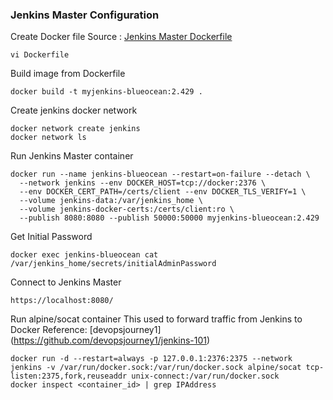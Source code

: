 ### Jenkins Master Configuration

Create Docker file
Source : [Jenkins Master Dockerfile](https://github.com/luthfanzulfauzi/jenkins/blob/main/master/config/Dockerfile)
```
vi Dockerfile
```

Build image from Dockerfile
```
docker build -t myjenkins-blueocean:2.429 .
```

Create jenkins docker network
```
docker network create jenkins
docker network ls
```

Run Jenkins Master container
```
docker run --name jenkins-blueocean --restart=on-failure --detach \
  --network jenkins --env DOCKER_HOST=tcp://docker:2376 \
  --env DOCKER_CERT_PATH=/certs/client --env DOCKER_TLS_VERIFY=1 \
  --volume jenkins-data:/var/jenkins_home \
  --volume jenkins-docker-certs:/certs/client:ro \
  --publish 8080:8080 --publish 50000:50000 myjenkins-blueocean:2.429
```

Get Initial Password
```
docker exec jenkins-blueocean cat /var/jenkins_home/secrets/initialAdminPassword
```

Connect to Jenkins Master
```
https://localhost:8080/
```

Run alpine/socat container
This used to forward traffic from Jenkins to Docker
Reference: [devopsjourney1] (https://github.com/devopsjourney1/jenkins-101)
```
docker run -d --restart=always -p 127.0.0.1:2376:2375 --network jenkins -v /var/run/docker.sock:/var/run/docker.sock alpine/socat tcp-listen:2375,fork,reuseaddr unix-connect:/var/run/docker.sock
docker inspect <container_id> | grep IPAddress
```
